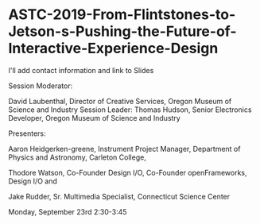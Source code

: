 # ASTC-2019-From-Flintstones-to-Jetson-s-Pushing-the-Future-of-Interactive-Experience-Design


I'll add contact information and link to Slides

Session Moderator:

David Laubenthal, Director of Creative Services, Oregon Museum of Science and Industry
Session Leader:
Thomas Hudson, Senior Electronics Developer, Oregon Museum of Science and Industry

Presenters:

Aaron Heidgerken-greene, Instrument Project Manager, Department of Physics and Astronomy, Carleton College,

Thodore Watson, Co-Founder Design I/O, Co-Founder openFrameworks, Design I/O and 

Jake Rudder, Sr. Multimedia Specialist, Connecticut Science Center

Monday, September 23rd 2:30-3:45


